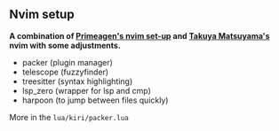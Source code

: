 ## Nvim setup

**A combination of [Primeagen's nvim set-up](https://github.com/ThePrimeagen/init.lua) and [Takuya Matsuyama's](https://blog.inkdrop.app/my-neovim-setup-for-react-typescript-tailwind-css-etc-in-2022-a7405862c9a4)
nvim with some adjustments.**

- packer (plugin manager)
- telescope (fuzzyfinder)
- treesitter (syntax highlighting)
- lsp_zero (wrapper for lsp and cmp)
- harpoon (to jump between files quickly)

More in the `lua/kiri/packer.lua`
